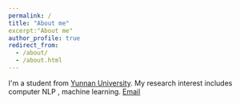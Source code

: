 ```yaml
---
permalink: /
title: "About me"
excerpt:"About me"
author_profile: true
redirect_from: 
  - /about/
  - /about.html
---
```


I'm a  student from [Yunnan University](https://www.ynu.edu.cn/). My research interest includes computer NLP , machine learning.
[Email](zhangxuankang@stu.ynu.edu.cn)
